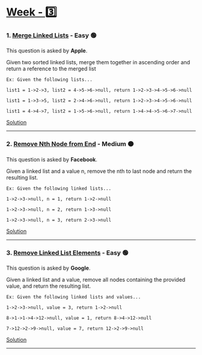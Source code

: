 # [Week - 3️⃣](https://github.com/AlbusDracoSam/DailyByte/tree/main/Week%20-%203%20Linked%20Lists)

### 1. [Merge Linked Lists](https://leetcode.com/problems/merge-two-sorted-lists/) - Easy 🟢

This question is asked by **Apple**.

Given two sorted linked lists, merge them together in ascending order and return a reference to the merged list 

    Ex: Given the following lists...
    
    list1 = 1->2->3, list2 = 4->5->6->null, return 1->2->3->4->5->6->null
    
    list1 = 1->3->5, list2 = 2->4->6->null, return 1->2->3->4->5->6->null
    
    list1 = 4->4->7, list2 = 1->5->6->null, return 1->4->4->5->6->7->null

[Solution](https://github.com/AlbusDracoSam/DailyByte/blob/main/Week%20-%203%20Linked%20Lists/1.%20Merge%20Linked%20Lists.java)

***

### 2. [Remove Nth Node from End](https://leetcode.com/problems/remove-nth-node-from-end-of-list/) - Medium 🟠

This question is asked by **Facebook**.

Given a linked list and a value n, remove the nth to last node and return the resulting list. 

    Ex: Given the following linked lists...
    
    1->2->3->null, n = 1, return 1->2->null
    
    1->2->3->null, n = 2, return 1->3->null
    
    1->2->3->null, n = 3, return 2->3->null

[Solution](https://github.com/AlbusDracoSam/DailyByte/blob/main/Week%20-%203%20Linked%20Lists/2.%20Remove%20Nth%20Node%20from%20End.java)

***

### 3. [Remove Linked List Elements](https://leetcode.com/problems/remove-linked-list-elements/) - Easy 🟢

This question is asked by **Google**.

Given a linked list and a value, remove all nodes containing the provided value, and return the resulting list. 

    Ex: Given the following linked lists and values...
    
    1->2->3->null, value = 3, return 1->2->null
    
    8->1->1->4->12->null, value = 1, return 8->4->12->null
    
    7->12->2->9->null, value = 7, return 12->2->9->null
    
[Solution](https://github.com/AlbusDracoSam/DailyByte/blob/main/Week%20-%203%20Linked%20Lists/3.%20Remove%20Linked%20List%20Elements.java)

***

